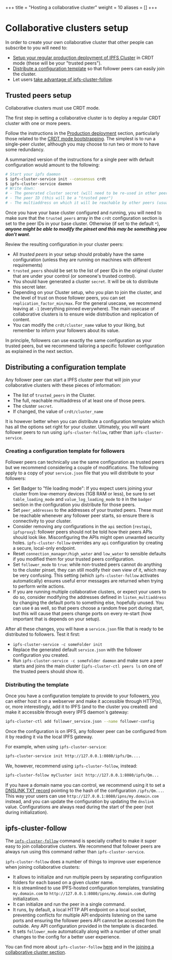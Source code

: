 +++
title = "Hosting a collaborative cluster"
weight = 10
aliases = []
+++

# Collaborative clusters setup

In order to create your own collaborative cluster that other people can subscribe to you will need to:

* [Setup your regular production deployment of IPFS Cluster](#trusted-peers-setup) in CRDT mode (these will be your "trusted peers").
* [Distribute a configuration template](#distributing-a-configuration-template) so that follower peers can easily join the cluster.
* Let users [take advantage of ipfs-cluster-follow](#ipfs-cluster-follow).

## Trusted peers setup

<div class="tipbox tip">Collaborative clusters must use CRDT mode.</div>

The first step in setting a collaborative cluster is to deploy a regular CRDT cluster with one or more peers.

Follow the instructions in the [Production deployment](/documentation/deployment/) section, particularly those related to the [CRDT mode bootstrapping](/documentation/deployment/bootstrap/). The simplest is to run a single-peer cluster, although you may choose to run two or more to have some redundancy.

A summarized version of the instructions for a single peer with default configuration would amount to the following:

```sh
# Start your ipfs daemon
$ ipfs-cluster-service init --consensus crdt
$ ipfs-cluster-service daemon
# Write down:
# - The generated cluster secret (will need to be re-used in other peers)
# - The peer ID (this will be a "trusted peer")
# - The multiaddress on which it will be reachable by other peers (usually /ip4/public_ip/tcp/9096/p2p/peer_id
```


Once you have your base cluster configured and running, you will need to make sure that the `trusted_peers` array in the `crdt` configuration section is set to the peer IDs in your base cluster. Otherwise (if set to the default `*`), ***anyone might be able to modify the pinset and this may be something you don't want***.

Review the resulting configuration in your cluster peers:

* All *trusted peers* in your setup should probably have the same configuration (unless they are running on machines with different requirements)
* `trusted_peers` should be set to the list of peer IDs in the original cluster that are under your control (or someone's trusted control).
* You should have generated a cluster `secret`. It will be ok to distribute this secret later.
* Depending on your Cluster setup, who you plan to join the cluster, and the level of trust on those follower peers, you can set `replication_factor_min/max`. For the general usecase, we recommend leaving at `-1` (everything pinned everywhere). The main usecase of collaborative clusters is to ensure wide distribution and replication of content.
* You can modify the `crdt/cluster_name` value to your liking, but remember to inform your followers about its value.

In principle, followers can use exactly the same configuration as your trusted peers, but we recommend tailoring a specific follower configuration as explained in the next section.

## Distributing a configuration template

Any follower peer can start a IPFS cluster peer that will join your collaborative clusters with these pieces of information:

* The list of `trusted_peers` in the Cluster.
* The full, reachable multiaddress of at least one of those peers.
* The cluster `secret`.
* If changed, the value of `crdt/cluster_name`

It is however better when you can distribute a configuration template which has all the options set right for your cluster. Ultimately, you will want follower peers to run using `ipfs-cluster-follow`, rather than `ipfs-cluster-service`.

### Creating a configuration template for followers

Follower peers can technically use the same configuration as trusted peers but we recommend considering a couple of modifications. The following apply to a copy of your `service.json` file that you will distribute to your followers:

* Set Badger to "file loading mode": If you expect users joining your cluster from low-memory devices (1GB RAM or less), be sure to set `table_loading_mode` and `value_log_loading_mode` to `0` in the `badger` section in the configuration you distribute for those peers.
* Set `peer_addresses` to the addresses of your trusted peers. These must be reachable whenever any follower peer starts, so ensure there is connectivity to your cluster.
* Consider removing any configurations in the `api` section (`restapi`, `ipfsproxy`): follower peers should not be told how their peers APIs should look like. Misconfiguring the APIs might open unwanted security holes. `ipfs-cluster-follow` overrides any `api` configuration by creating a secure, local-only endpoint.
* Reset `connection_manager/high_water` and `low_water` to sensible defaults if you modified them for your trusted peers configuration.
* Set `follower_mode` to `true`: while non-trusted peers cannot do anything to the cluster pinset, they can still modify their own view of it, which may be very confusing. This setting (which `ipfs-cluster-follow` activates automatically) ensures useful error messages are returned when trying to perform write actions.
* If you are running multiple collaborative clusters, or expect your users to do so, consider modifying the addresses defined in `listen_multiaddress` by changing the default ports to something else, hopefully unused. You can use `0` as well, so that peers choose a random free port during start, but this will cause that peers change ports on every re-start (how important that is depends on your setup).

After all these changes, you will have a `service.json` file that is ready to be distributed to followers. Test it first:

* `ipfs-cluster-service -c someFolder init`
* Replace the generated default `service.json` with the follower configuration you created.
* Run `ipfs-cluster-service -c someFolder daemon` and make sure a peer starts and joins the main cluster (`ipfs-cluster-ctl peers ls` on one of the trusted peers should show it).

### Distributing the template

Once you have a configuration template to provide to your followers, you can either host it on a webserver and make it accessible through HTTP(s), or, more interestingly, add it to IPFS (and to the cluster you created) and make it accessible through every IPFS daemon's gateway:

```sh
ipfs-cluster-ctl add follower_service.json --name follower-config
```

Once the configuration is on IPFS, any follower peer can be configured from it by reading it via the local IPFS gateway.

For example, when using `ipfs-cluster-service`:

```sh
ipfs-cluster-service init http://127.0.0.1:8080/ipfs/Qm....
```

We, however, recommend using `ipfs-cluster-follow`, instead:

```sh
ipfs-cluster-follow myCluster init http://127.0.0.1:8080/ipfs/Qm...
```

If you have a domain name you can control, we recommend using it to set a [DNSLINK TXT record](https://dnslink.io/) pointing to the hash of the configuration `/ipfs/Qm...`. This way your users can use `http://127.0.0.1:8080/ipns/my.domain.com` instead, and you can update the configuration by updating the `dnslink` value. Configurations are always read during the start of the peer (not during initialization).


## ipfs-cluster-follow

The [`ipfs-cluster-follow`](https://dist.ipfs.io/#ipfs-cluster-follow) command is specially crafted to make it super easy to join collaborative clusters. We recommend that follower peers are always run using this command rather than `ipfs-cluster-service`.

`ipfs-cluster-follow` does a number of things to improve user experience when joining collaborative clusters:

* It allows to initialize and run multiple peers by separating configuration folders for each based on a given cluster name.
* It is streamlined to use IPFS-hosted configuration templates, translating `my.domain.com` to `http://127.0.0.1:8080/ipns/my.domain.com` during initialization.
* It can initialize and run the peer in a single command.
* It runs, by default, a local HTTP API endpoint on a local socket, preventing conflicts for multiple API endpoints listening on the same ports and ensuring the follower peers API cannot be accessed from the outside. Any API configuration provided in the template is discarded.
* It sets `follower_mode` automatically along with a number of other small changes to the config for a better user experience.

You can find more about `ipfs-cluster-follow` [here](/documentation/reference/follow/) and in the [joining a collaborative cluster section](/documentation/collaborative/joining).
